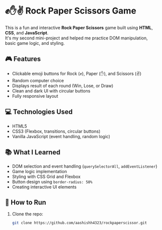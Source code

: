 # ✊✋✌️ Rock Paper Scissors Game

This is a fun and interactive **Rock Paper Scissors** game built using **HTML**, **CSS**, and **JavaScript**.  
It's my second mini-project and helped me practice DOM manipulation, basic game logic, and styling.

## 🎮 Features
- Clickable emoji buttons for Rock (✊), Paper (✋), and Scissors (✌️)
- Random computer choice
- Displays result of each round (Win, Lose, or Draw)
- Clean and dark UI with circular buttons
- Fully responsive layout

## 💻 Technologies Used
- HTML5
- CSS3 (Flexbox, transitions, circular buttons)
- Vanilla JavaScript (event handling, random logic)

## 📚 What I Learned
- DOM selection and event handling (`querySelectorAll`, `addEventListener`)
- Game logic implementation
- Styling with CSS Grid and Flexbox
- Button design using `border-radius: 50%`
- Creating interactive UI elements

## 🚀 How to Run
1. Clone the repo:
   ```bash
   git clone https://github.com/aashishh4323/rockpaperscissor.git
